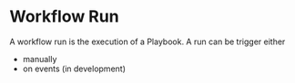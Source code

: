 # Workflow Run

A workflow run is the execution of a Playbook. A run can be trigger either

- manually
- on events (in development)
